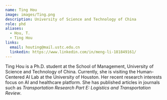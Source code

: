 ```yaml
---
name: Ting Hou
image: images/Ting.png
description: University of Science and Technology of China
role: phd
aliases:
  - Hou, T.
  - Ting Hou
links:
  email: houting@mail.ustc.edu.cn
  linkedin: https://www.linkedin.com/in/meng-li-181849161/
---
```


Ting Hou is a Ph.D. student at the School of Management, University of Science and Technology of China. Currently, she is visiting the Human-Centered AI Lab at the University of Houston. Her recent research interests focus on AI and healthcare platform. She has published articles in journals such as *Transportation Research Part E: Logistics and Transportation Review*.
